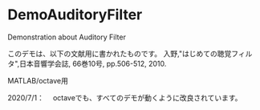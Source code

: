 # DemoAuditoryFilter
Demonstration about Auditory Filter

このデモは、以下の文献用に書かれたものです。
入野,"はじめての聴覚フィルタ",日本音響学会誌, 66巻10号, pp.506-512, 2010.

MATLAB/octave用

2020/7/1：　
octaveでも、すべてのデモが動くように改良されています。
